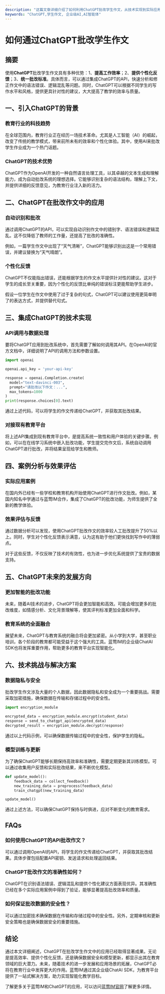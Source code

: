 ```yaml
---
description: "这篇文章详细介绍了如何利用ChatGPT批改学生作文，从技术实现到实际应用，帮助教师提升效率。"
keywords: "ChatGPT,学生作文, 企业级AI,AI智能体"
---
```

# 如何通过ChatGPT批改学生作文

## 摘要

使用**ChatGPT**批改学生作文具有多种优势：1、**提高工作效率**；2、**提供个性化反馈**；3、**统一批改标准**。具体而言，可以通过集成ChatGPT的API，快速分析和修正作文中的语法错误、逻辑混乱等问题。同时，ChatGPT可以根据不同学生的写作水平和风格，提供更具针对性的建议，大大提高了教学的效率与质量。

## 一、引入ChatGPT的背景

### 教育行业的科技趋势

在全球范围内，教育行业正在经历一场技术革命。尤其是人工智能（AI）的崛起，改变了传统的教学模式，带来前所未有的效率和个性化体验。其中，使用AI来批改学生作业成为一个热门话题。

### ChatGPT的技术优势

ChatGPT作为OpenAI开发的一种自然语言处理工具，以其卓越的文本生成和理解能力，成为自动批改系统的理想选择。它能够识别复杂的语法结构，理解上下文，并提供详细的反馈意见，为教育行业注入新的活力。

## 二、ChatGPT在批改作文中的应用

### 自动识别和批改

通过调用ChatGPT的API，可以实现自动识别作文中的错别字、语法错误和逻辑混乱。这不仅降低了教师的工作量，还提高了批改的准确性。

例如，一篇学生作文中出现了“天气清晰”，ChatGPT能够识别出这是一个常用错误，并建议替换为“天气晴朗”。

### 个性化反馈

ChatGPT不仅能指出错误，还能根据学生的作文水平提供针对性的建议。这对于学生的成长至关重要，因为个性化的反馈比单纯的错误标注更能帮助学生进步。

假设一位学生在作文中使用了过于复杂的句式，ChatGPT可以建议使用更简单明了的表达方式，并提供替代句式。

## 三、集成ChatGPT的技术实现

### API调用与数据处理

要将ChatGPT应用到批改系统中，首先需要了解如何调用其API。在OpenAI的官方文档中，详细说明了API的调用方法和参数设置。

```python
import openai

openai.api_key = 'your-api-key'

response = openai.Completion.create(
  model="text-davinci-003",
  prompt="请批改以下作文：...",
  max_tokens=1000
)
print(response.choices[0].text)
```

通过上述代码，可以将学生的作文传递给ChatGPT，并获取其批改结果。

### 对接现有教育平台

将上述API集成到现有教育平台中，是提高系统一致性和用户体验的关键步骤。例如，可以在在线学习系统中嵌入批改功能，学生提交完作文后，系统自动调用ChatGPT进行批改，并将结果呈现给学生和教师。

## 四、案例分析与效果评估

### 实际应用案例

在国内外已经有一些学校和教育机构开始使用ChatGPT进行作文批改。例如，某国内知名中学通过与蓝莺IM合作，集成了ChatGPT的批改功能，为师生提供了全新的教学体验。

### 效果评估与反馈

通过数据分析可以发现，使用ChatGPT批改作文的效率较人工批改提升了50%以上。同时，学生对个性化反馈表示满意，认为这有助于他们更快找到写作中的薄弱点。

对于这些反馈，不仅反映了技术的有效性，也为进一步优化系统提供了宝贵的数据支持。

## 五、ChatGPT未来的发展方向

### 更加智能的批改功能

未来，随着AI技术的进步，ChatGPT将会更加智能和高效。可能会增加更多的批改维度，如情感分析、文化背景理解等，使其评判标准更加全面和科学。

### 教育系统的全面融合

展望未来，ChatGPT与教育系统的融合将会更加紧密。从小学到大学，甚至职业培训，各个阶段的教育都可能受益于这个强大的工具。蓝莺IM的企业级ChatAI SDK也将发挥重要作用，帮助更多的教育平台实现智能化。

## 六、技术挑战与解决方案

### 数据隐私与安全

批改学生作文涉及大量的个人数据，因此数据隐私和安全成为一个重要挑战。需要采取加密措施，确保数据在传输和存储过程中的安全性。

```python
import encryption_module

encrypted_data = encryption_module.encrypt(student_data)
response = send_to_chatgpt_api(encrypted_data)
decrypted_result = encryption_module.decrypt(response)
```

通过以上代码示例，可以确保数据传输过程中的安全性，保护学生的隐私。

### 模型训练与更新

为了确保ChatGPT能够长期保持高效率和准确性，需要定期更新其训练模型。可以通过收集用户反馈和实际批改结果，来不断优化模型。

```python
def update_model():
    feedback_data = collect_feedback()
    new_training_data = preprocess(feedback_data)
    train_chatgpt(new_training_data)

update_model()
```

通过上述方法，可以确保ChatGPT保持与时俱进，应对不断变化的教育需求。

## FAQs

### **如何使用ChatGPT的API批改作文？**

可以通过调用OpenAI的API，将学生的作文传递给ChatGPT，并获取其批改结果。具体步骤包括配置API密钥、发送请求和处理返回结果。

### **ChatGPT批改作文的准确性如何？**

ChatGPT在识别语法错误、逻辑混乱和提供个性化建议方面表现优异。其准确性已经在多个实际应用案例中得到了验证，能够显著提高批改效率和质量。

### **如何保证批改数据的安全性？**

可以通过加密技术确保数据在传输和存储过程中的安全性。另外，定期审核和更新安全策略也是确保数据安全的重要措施。

## 结论

通过本文详细阐述，ChatGPT在批改学生作文中的应用已经取得显著成果。无论是提高效率、提供个性化反馈，还是确保数据安全和模型更新，都显示出其在教育领域的巨大潜力。未来，随着技术的进一步发展和应用场景的拓展，ChatGPT必将在教育行业中发挥更大的作用。蓝莺IM通过其企业级ChatAI SDK，为教育平台提供了一站式解决方案，助力实现智能化教学目标。

了解更多关于蓝莺IM和ChatGPT的应用，可以访问[蓝莺IM官网](https://www.lanyingim.com)了解更多详情。
